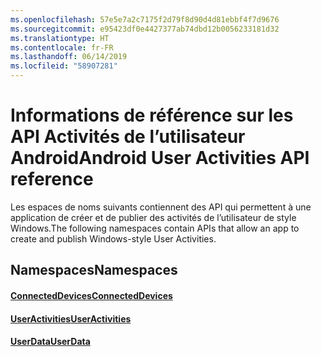 ```yaml
---
ms.openlocfilehash: 57e5e7a2c7175f2d79f8d90d4d81ebbf4f7d9676
ms.sourcegitcommit: e95423df0e4427377ab74dbd12b0056233181d32
ms.translationtype: HT
ms.contentlocale: fr-FR
ms.lasthandoff: 06/14/2019
ms.locfileid: "58907281"
---
```

# <a name="android-user-activities-api-reference"></a><span data-ttu-id="ae84c-101">Informations de référence sur les API Activités de l’utilisateur Android</span><span class="sxs-lookup"><span data-stu-id="ae84c-101">Android User Activities API reference</span></span>

<span data-ttu-id="ae84c-102">Les espaces de noms suivants contiennent des API qui permettent à une application de créer et de publier des activités de l’utilisateur de style Windows.</span><span class="sxs-lookup"><span data-stu-id="ae84c-102">The following namespaces contain APIs that allow an app to create and publish Windows-style User Activities.</span></span>

## <a name="namespaces"></a><span data-ttu-id="ae84c-103">Namespaces</span><span class="sxs-lookup"><span data-stu-id="ae84c-103">Namespaces</span></span>

#### <a name="connecteddeviceshttpsdocsmicrosoftcomjavaapicommicrosoftconnecteddevices"></a>[<span data-ttu-id="ae84c-104">ConnectedDevices</span><span class="sxs-lookup"><span data-stu-id="ae84c-104">ConnectedDevices</span></span>](https://docs.microsoft.com/java/api/com.microsoft.connecteddevices)
#### <a name="useractivitieshttpsdocsmicrosoftcomjavaapicommicrosoftconnecteddevicesuserdatauseractivities"></a>[<span data-ttu-id="ae84c-105">UserActivities</span><span class="sxs-lookup"><span data-stu-id="ae84c-105">UserActivities</span></span>](https://docs.microsoft.com/java/api/com.microsoft.connecteddevices.userdata.useractivities)
#### <a name="userdatahttpsdocsmicrosoftcomjavaapicommicrosoftconnecteddevicesuserdata"></a>[<span data-ttu-id="ae84c-106">UserData</span><span class="sxs-lookup"><span data-stu-id="ae84c-106">UserData</span></span>](https://docs.microsoft.com/java/api/com.microsoft.connecteddevices.userdata)